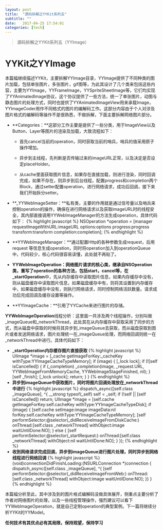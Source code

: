 ```yaml
---
layout: post
title:  "源码拆解之YYKit系列五"
subtitle: ""
date:   2017-04-25 17:54:01
categories: [tech]
---
```


> 源码拆解之YYKit系列五（YYImage）

# YYKit之YYImage

本篇幅继续描述YYKit，主要拆解YYImage目录，YYImage提供了不同种类的图片加载，包括单张图片，多张图片，gif图等，为此其设计了几个类来包括这些内容，主要为YYImage，YYFrameImage，YYSpriteSheetImage等，它们均实现了YYAnimatedImage协议，这个协议提供了一些方法，统一了单张图片，动图与静态图片的处理方式，同时也提供了YYAnimatedImageView用来承载Image，YYImageCoder用作不同格式的图片的编解码工作。这部分内容由于个人对涉及图片格式的编解码等操作不是很熟悉，不做拆解，下面主要拆解网络图片部分。

- **Categories：**这部分工作主要是提供了一些分类，用于ImageView以及Button、Layer等图片的渲染及加载，大致流程如下：

	* 首先cancel当前的operation，同时获取当前的哨兵，哨兵的值采用原子操作增加。
	
	* 异步到主线程，先判断是否传输过来的imageURL正常，以及决定是否设定placeHolder。
	
	*  从cache里面获取图片信息，如果存在直接加载，则进行渲染，同时回调完成，如果不存在，则异步到后台线程，配置progress和completion两个Block，通过setter配置operation，进行网络请求，成功后回调，接下来我们开始拆分setter。

- **_YYWebImageSetter：**私有类，主要的作用就是通过信号量以及哨兵来控制operation的操作，确保在进行网络请求以及获取imageURL时的线程安全，其内部直接调用YYWebImageManager的方法生成operation，具体代码如下：
 {% highlight javascript %}
 NSOperation *operation = [manager requestImageWithURL:imageURL options:options progress:progress transform:transform completion:completion];
{% endhighlight %}

- **YYWebImageManager：**通过配置Http的各种参数生成request，后用request   等信息生成operation，同时将operation加入到operationQueue中，代码较少，核心代码很容易读懂，此处就不再贴了。

- **YYWebImageOperation：**网络图片请求的核心类，继承自NSOperation类，重写了operation的各种方法，包括start，cancel等，在**_startOperation**中，先从内存缓存中读取图片信息，如果内存缓存中没有，则从磁盘缓存中读取图片信息，如果磁盘缓存中有，则将其设置到内存缓存中，如果磁盘缓存中没有，则执行网络请求，同时控制网络活跃数量。请求成功后完成回调及缓存设置等操作。

- **YYImageCache：**引用了YYCache来进行图片的存储。

**YYWebImageOperation**线程分析：这里面一共涉及两个线程操作，分别叫做_imageQueue和_networkThread，此处其在从内存缓存中获取采用了同步的方式，而从磁盘中获取的时候将其异步到_imageQueue去获取，而从磁盘获取到图片或者发送网络请求，图片处理统一在_imageQueue处理，而网络回调则统一在_networkThread中进行。具体代码如下：
* **_startOperation内存缓存图片直接获取**
 {% highlight javascript %}
UIImage *image = [_cache getImageForKey:_cacheKey withType:YYImageCacheTypeMemory];
  if (image) {
      [_lock lock];
      if (![self isCancelled]) {
          if (_completion) _completion(image, _request.URL, YYWebImageFromMemoryCache, YYWebImageStageFinished, nil);
      }
      [self _finish];
      [_lock unlock];
      return;
  }
}
{% endhighlight %}
* **异步到imageQueue中获取图片，同时将图片回调处理放在_networkThread中进行**
 {% highlight javascript %}
dispatch_async([self.class _imageQueue], ^{
     __strong typeof(_self) self = _self;
     if (!self || [self isCancelled]) return;
     UIImage *image = [self.cache getImageForKey:self.cacheKey withType:YYImageCacheTypeDisk];
     if (image) {
         [self.cache setImage:image imageData:nil forKey:self.cacheKey withType:YYImageCacheTypeMemory];
         [self performSelector:@selector(_didReceiveImageFromDiskCache:) onThread:[self.class _networkThread] withObject:image waitUntilDone:NO];
     } else {
         [self performSelector:@selector(_startRequest:) onThread:[self.class _networkThread] withObject:nil waitUntilDone:NO];
     }
 });
{% endhighlight %}
* **收到网络请求完成回调，异步到imageQueue进行图片处理，同时异步到网络线程进行网络回调**
 {% highlight javascript %}
(void)connectionDidFinishLoading:(NSURLConnection *)connection {
       dispatch_async([self.class _imageQueue], ^{
                      [self performSelector:@selector(_didReceiveImageFromWeb:) onThread:[self.class _networkThread] withObject:image waitUntilDone:NO];
       }}
}
{% endhighlight %}

本篇幅分析至此，其中涉及到的图片格式编解码没做具体展开，侧重点主要分析了作者对网络图片的处理，以及一些线程管理操作，强烈建议可以看下YYWebImageOperation，就是自己定制operation的典型案例。下一篇将继续分析YYKit的YYModel。

**任何技术有其优点必有其局限，保持观望，保持学习**

